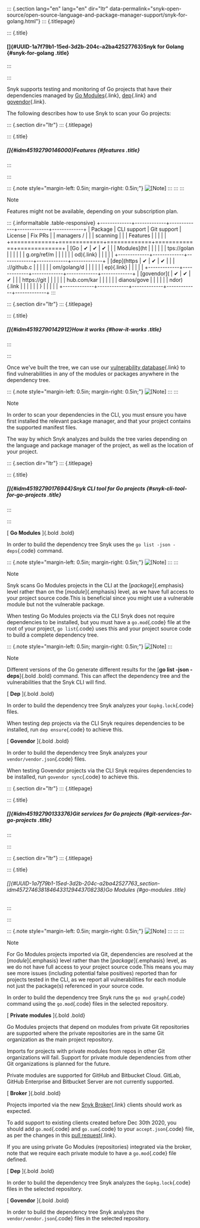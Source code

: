 ::: {.section lang="en" lang="en" dir="ltr" data-permalink="snyk-open-source/open-source-language-and-package-manager-support/snyk-for-golang.html"}
::: {.titlepage}
<div>

::: {.title}
#### []{#UUID-1a7f79b1-15ed-3d2b-204c-a2ba42527763}Snyk for Golang {#snyk-for-golang .title}
:::

</div>
:::

Snyk supports testing and monitoring of Go projects that have their
dependencies managed by [Go Modules](https://golang.org/ref/mod){.link},
[dep](https://github.com/golang/dep){.link} and
[govendor](https://github.com/kardianos/govendor){.link}.

The following describes how to use Snyk to scan your Go projects:

::: {.section dir="ltr"}
::: {.titlepage}
<div>

::: {.title}
##### []{#idm45192790146000}Features {#features .title}
:::

</div>
:::

::: {.note style="margin-left: 0.5in; margin-right: 0.5in;"}
![\[Note\]](../css/image/note.png)
:::
:::
:::

Note

Features might not be available, depending on your subscription plan.

::: {.informaltable .table-responsive}
+-------------+-------------+-------------+-------------+-------------+
| Package     | CLI support | Git support | License     | Fix PRs     |
| managers /  |             |             | scanning    |             |
| Features    |             |             |             |             |
+=============+=============+=============+=============+=============+
| [Go         | ✔︎          | ✔︎          | ✔︎          |             |
| Modules](ht |             |             |             |             |
| tps://golan |             |             |             |             |
| g.org/ref/m |             |             |             |             |
| od){.link}  |             |             |             |             |
+-------------+-------------+-------------+-------------+-------------+
| [dep](https | ✔︎          | ✔︎          | ✔︎          |             |
| ://github.c |             |             |             |             |
| om/golang/d |             |             |             |             |
| ep){.link}  |             |             |             |             |
+-------------+-------------+-------------+-------------+-------------+
| [govendor]( | ✔︎          | ✔︎          | ✔︎          |             |
| https://git |             |             |             |             |
| hub.com/kar |             |             |             |             |
| dianos/gove |             |             |             |             |
| ndor){.link |             |             |             |             |
| }           |             |             |             |             |
+-------------+-------------+-------------+-------------+-------------+
:::

::: {.section dir="ltr"}
::: {.titlepage}
<div>

::: {.title}
##### []{#idm45192790142912}How it works {#how-it-works .title}
:::

</div>
:::

Once we've built the tree, we can use our [vulnerability
database](https://snyk.io/vuln){.link} to find vulnerabilities in any of
the modules or packages anywhere in the dependency tree.

::: {.note style="margin-left: 0.5in; margin-right: 0.5in;"}
![\[Note\]](../css/image/note.png)
:::
:::

Note

In order to scan your dependencies in the CLI, you must ensure you have
first installed the relevant package manager, and that your project
contains the supported manifest files.

The way by which Snyk analyzes and builds the tree varies depending on
the language and package manager of the project, as well as the location
of your project.

::: {.section dir="ltr"}
::: {.titlepage}
<div>

::: {.title}
##### []{#idm45192790176944}Snyk CLI tool for Go projects {#snyk-cli-tool-for-go-projects .title}
:::

</div>
:::

[ **Go Modules** ]{.bold .bold}

In order to build the dependency tree Snyk uses the
`go list -json -deps`{.code} command.

::: {.note style="margin-left: 0.5in; margin-right: 0.5in;"}
![\[Note\]](../css/image/note.png)
:::
:::

Note

Snyk scans Go Modules projects in the CLI at the [*package*]{.emphasis}
level rather than on the [*module*]{.emphasis} level, as we have full
access to your project source code.This is beneficial since you might
use a vulnerable module but not the vulnerable package.

When testing Go Modules projects via the CLI Snyk does not require
dependencies to be installed, but you must have a `go.mod`{.code} file
at the root of your project, `go list`{.code} uses this and your project
source code to build a complete dependency tree.

::: {.note style="margin-left: 0.5in; margin-right: 0.5in;"}
![\[Note\]](../css/image/note.png)
:::

Note

Different versions of the Go generate different results for the [**go
list -json -deps**]{.bold .bold} command. This can affect the dependency
tree and the vulnerabilities that the Snyk CLI will find.

[ **Dep** ]{.bold .bold}

In order to build the dependency tree Snyk analyzes your
`Gopkg.lock`{.code} files.

When testing dep projects via the CLI Snyk requires dependencies to be
installed, run `dep ensure`{.code} to achieve this.

[ **Govendor** ]{.bold .bold}

In order to build the dependency tree Snyk analyzes your
`vendor/vendor.json`{.code} files.

When testing Govendor projects via the CLI Snyk requires dependencies to
be installed, run `govendor sync`{.code} to achieve this.

::: {.section dir="ltr"}
::: {.titlepage}
<div>

::: {.title}
##### []{#idm45192790133376}Git services for Go projects {#git-services-for-go-projects .title}
:::

</div>
:::

::: {.section dir="ltr"}
::: {.titlepage}
<div>

::: {.title}
###### []{#UUID-1a7f79b1-15ed-3d2b-204c-a2ba42527763_section-idm4572746381846433129443708238}Go Modules {#go-modules .title}
:::

</div>
:::

::: {.note style="margin-left: 0.5in; margin-right: 0.5in;"}
![\[Note\]](../css/image/note.png)
:::
:::
:::

Note

For Go Modules projects imported via Git, dependencies are resolved at
the [*module*]{.emphasis} level rather than the [*package*]{.emphasis}
level, as we do not have full access to your project source code.This
means you may see more issues (including potential false positives)
reported than for projects tested in the CLI, as we report all
vulnerabilities for each module not just the package(s) referenced in
your source code.

In order to build the dependency tree Snyk runs the
`go mod graph`{.code} command using the `go.mod`{.code} files in the
selected repository.

[ **Private modules** ]{.bold .bold}

Go Modules projects that depend on modules from private Git repositories
are supported where the private repositories are in the same Git
organization as the main project repository.

Imports for projects with private modules from repos in other Git
organizations will fail. Support for private module dependencies from
other Git organizations is planned for the future.

Private modules are supported for GitHub and Bitbucket Cloud. GitLab,
GitHub Enterprise and Bitbucket Server are not currently supported.

[ **Broker** ]{.bold .bold}

Projects imported via the new [Snyk
Broker](https://docs.snyk.io/integrations/snyk-broker/broker-introduction){.link}
clients should work as expected.

To add support to existing clients created before Dec 30th 2020, you
should add `go.mod`{.code} and `go.sum`{.code} to your
`accept.json`{.code} file, as per the changes in this [pull
request](https://github.com/snyk/broker/pull/299/files){.link}.

If you are using private Go Modules (repositories) integrated via the
broker, note that we require each private module to have a
`go.mod`{.code} file defined.

[ **Dep** ]{.bold .bold}

In order to build the dependency tree Snyk analyzes the
`Gopkg.lock`{.code} files in the selected repository.

[ **Govendor** ]{.bold .bold}

In order to build the dependency tree Snyk analyzes the
`vendor/vendor.json`{.code} files in the selected repository.
